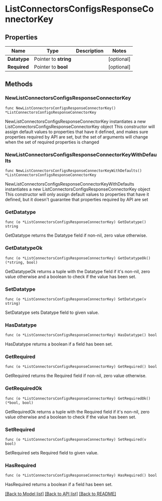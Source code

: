 # ListConnectorsConfigsResponseConnectorKey

## Properties

Name | Type | Description | Notes
------------ | ------------- | ------------- | -------------
**Datatype** | Pointer to **string** |  | [optional] 
**Required** | Pointer to **bool** |  | [optional] 

## Methods

### NewListConnectorsConfigsResponseConnectorKey

`func NewListConnectorsConfigsResponseConnectorKey() *ListConnectorsConfigsResponseConnectorKey`

NewListConnectorsConfigsResponseConnectorKey instantiates a new ListConnectorsConfigsResponseConnectorKey object
This constructor will assign default values to properties that have it defined,
and makes sure properties required by API are set, but the set of arguments
will change when the set of required properties is changed

### NewListConnectorsConfigsResponseConnectorKeyWithDefaults

`func NewListConnectorsConfigsResponseConnectorKeyWithDefaults() *ListConnectorsConfigsResponseConnectorKey`

NewListConnectorsConfigsResponseConnectorKeyWithDefaults instantiates a new ListConnectorsConfigsResponseConnectorKey object
This constructor will only assign default values to properties that have it defined,
but it doesn't guarantee that properties required by API are set

### GetDatatype

`func (o *ListConnectorsConfigsResponseConnectorKey) GetDatatype() string`

GetDatatype returns the Datatype field if non-nil, zero value otherwise.

### GetDatatypeOk

`func (o *ListConnectorsConfigsResponseConnectorKey) GetDatatypeOk() (*string, bool)`

GetDatatypeOk returns a tuple with the Datatype field if it's non-nil, zero value otherwise
and a boolean to check if the value has been set.

### SetDatatype

`func (o *ListConnectorsConfigsResponseConnectorKey) SetDatatype(v string)`

SetDatatype sets Datatype field to given value.

### HasDatatype

`func (o *ListConnectorsConfigsResponseConnectorKey) HasDatatype() bool`

HasDatatype returns a boolean if a field has been set.

### GetRequired

`func (o *ListConnectorsConfigsResponseConnectorKey) GetRequired() bool`

GetRequired returns the Required field if non-nil, zero value otherwise.

### GetRequiredOk

`func (o *ListConnectorsConfigsResponseConnectorKey) GetRequiredOk() (*bool, bool)`

GetRequiredOk returns a tuple with the Required field if it's non-nil, zero value otherwise
and a boolean to check if the value has been set.

### SetRequired

`func (o *ListConnectorsConfigsResponseConnectorKey) SetRequired(v bool)`

SetRequired sets Required field to given value.

### HasRequired

`func (o *ListConnectorsConfigsResponseConnectorKey) HasRequired() bool`

HasRequired returns a boolean if a field has been set.


[[Back to Model list]](../README.md#documentation-for-models) [[Back to API list]](../README.md#documentation-for-api-endpoints) [[Back to README]](../README.md)



